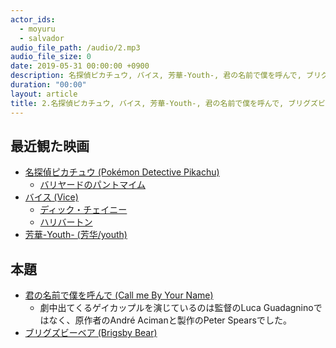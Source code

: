 ```yaml
---
actor_ids:
  - moyuru
  - salvador
audio_file_path: /audio/2.mp3
audio_file_size: 0
date: 2019-05-31 00:00:00 +0900
description: 名探偵ピカチュウ, バイス, 芳華-Youth-, 君の名前で僕を呼んで, ブリグズビーベアについて話しました。
duration: "00:00"
layout: article
title: 2.名探偵ピカチュウ, バイス, 芳華-Youth-, 君の名前で僕を呼んで, ブリグズビ
---
```


## 最近観た映画
- [名探偵ピカチュウ (Pokémon Detective Pikachu)](http://www.detectivepikachumovie.net)
  - [バリヤードのパントマイム](https://www.youtube.com/watch?v=wrPcYcujLwI)
- [バイス (Vice)](https://longride.jp/vice/)
  - [ディック・チェイニー](https://ja.wikipedia.org/wiki/ディック・チェイニー)
  - [ハリバートン](https://ja.wikipedia.org/wiki/ハリバートン_(企業))
- [芳華-Youth- (芳华/youth)](http://www.houka-youth.com)

## 本題
- [君の名前で僕を呼んで (Call me By Your Name)](http://cmbyn-movie.jp)
  - 劇中出てくるゲイカップルを演じているのは監督のLuca Guadagninoではなく、原作者のAndré Acimanと製作のPeter Spearsでした。
- [ブリグズビーベア (Brigsby Bear)](http://www.brigsbybear.jp)